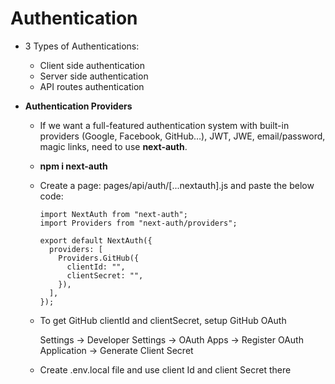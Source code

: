 # Authentication

- 3 Types of Authentications:

  - Client side authentication
  - Server side authentication
  - API routes authentication

- **Authentication Providers**
  
  - If we want a full-featured authentication system with built-in providers (Google, Facebook, GitHub…), JWT, JWE, email/password, magic links, need to use **next-auth**.
  - **npm i next-auth** 
  - Create a page: pages/api/auth/[...nextauth].js and paste the below code:
     
        import NextAuth from "next-auth";
        import Providers from "next-auth/providers";

        export default NextAuth({
          providers: [
            Providers.GitHub({
              clientId: "",
              clientSecret: "",
            }),
          ],
        });
  - To get GitHub clientId and clientSecret, setup GitHub OAuth
    
    Settings -> Developer Settings -> OAuth Apps -> Register OAuth Application -> Generate Client Secret
  - Create .env.local file and use client Id and client Secret there
